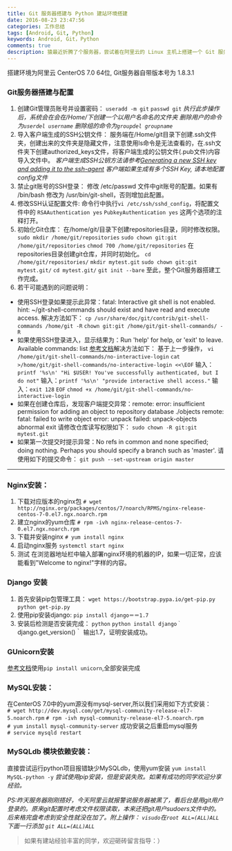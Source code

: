 ```yaml
---
title: Git 服务器搭建与 Python 建站环境搭建
date: 2016-08-23 23:47:56
categories: 工作总结
tags: [Android, Git, Python]
keywords: Android, Git，Python
comments: true
description: 猿最近折腾了个服务器，尝试着在阿里云的 Linux 主机上搭建一个 Git 服务器，特把搭建服务器的相关步骤及若干问题进行总结贡献出来供大家参考。
---
```


搭建环境为阿里云 CenterOS 7.0 64位,
Git服务器自带版本号为 1.8.3.1

### Git服务器搭建与配置
1. 创建Git管理员账号并设置密码：
`useradd -m git`
`passwd git`
*执行此步操作后，系统会在会在/Home/下创建一个以用户名命名的文件夹*
*删除用户的命令为`userdel username`*
*删除组的命令为`groupdel groupname`*
2. 导入客户端生成的SSH公钥文件：
服务端在/Home/git目录下创建.ssh文件夹，创建出来的文件夹是隐藏文件，注意使用ls命令是无法查看的，在.ssh文件夹下创建authorized_keys文件，将客户端生成的公钥文件(.pub文件)内容导入文件中。
*客户端生成SSH公钥方法请参考[Generating a new SSH key and adding it to the ssh-agent](https://help.github.com/articles/generating-a-new-ssh-key-and-adding-it-to-the-ssh-agent/)*
*客户端如果生成有多个SSH Key, 请本地配置config文件*
3. 禁止git账号的SSH登录：
修改 /etc/passwd 文件中git账号的配置。如果有 /bin/bash 修改为 /usr/bin/git-shell，否则增加此配置。
4. 修改SSH认证配置文件:
命令行中执行`vi /etc/ssh/sshd_config`，将配置文件中的
`RSAAuthentication yes`
`PubkeyAuthentication yes`
这两个选项的注释打开。
5. 初始化Git仓库：
在/home/git/目录下创建repositories目录，同时修改权限。
`sudo mkdir /home/git/repositories`
`sudo chown git:git /home/git/repositories`
`chmod 700 /home/git/repositories`
在repositories目录创建git仓库，并同时初始化。
`cd /home/git/repositories/`
`mkdir mytest.git`
`sudo chown git:git mytest.git/`
`cd mytest.git/`
`git init --bare`
至此，整个Git服务器搭建工作完成。
7. 若干可能遇到的问题说明：
  - 使用SSH登录如果提示此异常：fatal: Interactive git shell is not enabled. hint: ~/git-shell-commands should exist and have read and execute access.
  解决方法如下：
  `cp /usr/share/doc/git/contrib/git-shell-commands /home/git -R`
  `chown git:git /home/git/git-shell-commands/ -R`
  - 如果使用SSH登录进入，显示结果为：Run 'help' for help, or 'exit' to leave.  Available commands:
list
  [参考文档](https://git-scm.com/docs/git-shell)解决方法如下：
  基于上一步操作，
  `vi /home/git/git-shell-commands/no-interactive-login`
  `cat >/home/git/git-shell-commands/no-interactive-login <<\EOF`
  输入：`printf '%s\n' "Hi $USER! You've successfully authenticated, but I do not"`
  输入：`printf '%s\n' "provide interactive shell access."`
  输入：`exit 128`
  `EOF`
  `chmod +x /home/git/git-shell-commands/no-interactive-login`
  - 如果在创建仓库后，发现客户端提交异常：remote: error: insufficient permission for adding an object to repository database ./objects
  remote: fatal: failed to write object
  error: unpack failed: unpack-objects abnormal exit
  请修改仓库读写权限如下：
  `sudo chown -R git:git mytest.git`
  - 如果第一次提交时提示异常：No refs in common and none specified; doing nothing.
  Perhaps you should specify a branch such as 'master'.
  请使用如下的提交命令：
  `git push --set-upstream origin master`

***

### Nginx安装：
1. 下载对应版本的nginx包
`# wget http://nginx.org/packages/centos/7/noarch/RPMS/nginx-release-centos-7-0.el7.ngx.noarch.rpm`
2. 建立nginx的yum仓库
`# rpm -ivh nginx-release-centos-7-0.el7.ngx.noarch.rpm`
3. 下载并安装nginx
`# yum install nginx`
4. 启动nginx服务
`systemctl start nginx`
5. 测试
在浏览器地址栏中输入部署nginx环境的机器的IP，如果一切正常，应该能看到"Welcome to nginx!"字样的内容。

### Django 安装
1. 首先安装pip包管理工具：
`wget https://bootstrap.pypa.io/get-pip.py`
`python get-pip.py`
2. 使用pip安装django:
`pip install django＝＝1.7`
3. 安装后检测是否安装完成：
`python`
`python install django｀
`django.get_version()｀
输出1.7，证明安装成功。

### GUnicorn安装
[参考文档](http://docs.gunicorn.org/en/latest/install.html)使用`pip install unicorn`,全部安装完成


### MySQL安装：
在CenterOS 7.0中的yum源没有mysql-server,所以我们采用如下方式安装：
`# wget http://dev.mysql.com/get/mysql-community-release-el7-5.noarch.rpm`
`# rpm -ivh mysql-community-release-el7-5.noarch.rpm`
`# yum install mysql-community-server`
成功安装之后重启mysql服务
`# service mysqld restart`


### MySQLdb 模块依赖安装：
直接尝试运行python项目报错缺少MySQLdb，使用yum安装
`yum install MySQL-python -y`
*尝试使用pip安装，但是安装失败。如果有成功的同学欢迎分享经验。*

*PS:昨天服务器刚刚搭好，今天阿里云就报警说服务器被黑了，看后台是用git用户登录的。原来git配置时考虑文件权限读取，本来还把git用户sudoers文件中的。后来格完盘考虑到安全性就没在加了。附上操作：
`visudo`在`root ALL=(ALL)ALL`下面一行添加 `git ALL=(ALL)ALL`*

>如果有建站经验丰富的同学，欢迎砸砖留言指导：）
